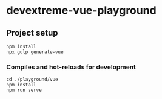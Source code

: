 # devextreme-vue-playground

## Project setup
```
npm install
npx gulp generate-vue
```

### Compiles and hot-reloads for development
```
cd ./playground/vue
npm install
npm run serve
```
